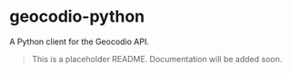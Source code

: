 # geocodio-python

A Python client for the Geocodio API.

> This is a placeholder README. Documentation will be added soon.